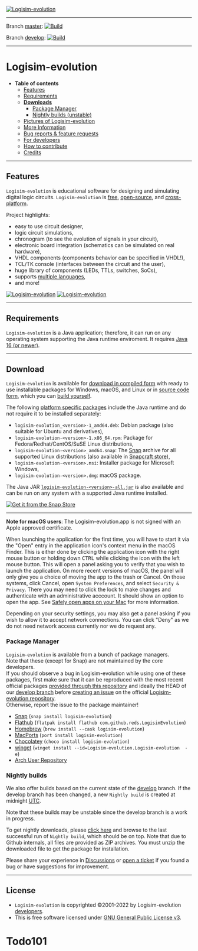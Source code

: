 [![Logisim-evolution](docs/img/logisim-evolution-logo.png)](https://github.com/logisim-evolution/logisim-evolution)

---

Branch [master](https://github.com/logisim-evolution/logisim-evolution/tree/master): [![Build](https://github.com/logisim-evolution/logisim-evolution/actions/workflows/build.yml/badge.svg?branch=master)](https://github.com/logisim-evolution/logisim-evolution/actions/workflows/build.yml)

Branch [develop](https://github.com/logisim-evolution/logisim-evolution/tree/develop): [![Build](https://github.com/logisim-evolution/logisim-evolution/actions/workflows/build.yml/badge.svg?branch=develop)](https://github.com/logisim-evolution/logisim-evolution/actions/workflows/build.yml)

---

# Logisim-evolution #

* **Table of contents**
  * [Features](#features)
  * [Requirements](#requirements)
  * **[Downloads](#download)**
    * [Package Manager](#package-manager)
    * [Nightly builds (unstable)](#nightly-builds)
  * [Pictures of Logisim-evolution](docs/pics.md)
  * [More Information](docs/docs.md)
  * [Bug reports & feature requests](https://github.com/logisim-evolution/logisim-evolution/issues)
  * [For developers](docs/developers.md)
  * [How to contribute](docs/developers.md#how-to-contribute)
  * [Credits](docs/credits.md)

---

## Features ##

`Logisim-evolution` is educational software for designing and simulating digital logic circuits.
`Logisim-evolution` is [free](#license), [open-source](https://github.com/logisim-evolution), and [cross-platform](#requirements).

Project highlights:

* easy to use circuit designer,
* logic circuit simulations,
* chronogram (to see the evolution of signals in your circuit),
* electronic board integration (schematics can be simulated on real hardware),
* VHDL components (components behavior can be specified in VHDL!),
* TCL/TK console (interfaces between the circuit and the user),
* huge library of components (LEDs, TTLs, switches, SoCs),
* supports [multiple languages](docs/docs.md#translations),
* and more!

[![Logisim-evolution](docs/img/logisim-evolution-01-small.png)](docs/pics.md)
[![Logisim-evolution](docs/img/logisim-evolution-02-small.png)](docs/pics.md)

---

## Requirements ##

`Logisim-evolution` is a Java application; therefore, it can run on any operating system supporting the Java runtime enviroment.
It requires [Java 16 (or newer)](https://www.oracle.com/java/technologies/javase-downloads.html).

---

## Download ###

`Logisim-evolution` is available for
[download in compiled form](https://github.com/logisim-evolution/logisim-evolution/releases)
with ready to use installable packages for Windows, macOS, and Linux
or in [source code form](https://github.com/logisim-evolution), which you can [build yourself](docs/developers.md).

The following [platform specific packages](https://github.com/logisim-evolution/logisim-evolution/releases)
include the Java runtime and do not require it to be installed separately:

* `logisim-evolution_<version>-1_amd64.deb`: Debian package (also suitable for Ubuntu and derivatives),
* `logisim-evolution-<version>-1.x86_64.rpm`: Package for Fedora/Redhat/CentOS/SuSE Linux distributions,
* `logisim-evolution-<version>_amd64.snap`: The [Snap](https://snapcraft.io/docs) archive for all
  supported Linux distributions (also available in [Snapcraft store](https://snapcraft.io/logisim-evolution)),
* `logisim-evolution-<version>.msi`: Installer package for Microsoft Windows,
* `logisim-evolution-<version>.dmg`: macOS package.

The Java JAR [`logisim-evolution-<version>-all.jar`](https://github.com/logisim-evolution/logisim-evolution/releases)
is also available and can be run on any system with a supported Java runtime installed.

[![Get it from the Snap Store](https://snapcraft.io/static/images/badges/en/snap-store-black.svg)](https://snapcraft.io/logisim-evolution)

---

**Note for macOS users**:
The Logisim-evolution.app is not signed with an Apple approved certificate.

When launching the application for the first time, you will have to start it via the "Open" entry in the
application icon's context menu in the macOS Finder. This is either done by clicking the application
icon with the right mouse button or holding down <kbd>CTRL</kbd> while clicking the icon with the
left mouse button. This will open a panel asking you to verify that you wish to launch the application.
On more recent versions of macOS, the panel will only give you a choice of moving the app to the trash or Cancel.
On those systems, click Cancel, open `System Preferences`, and select `Security & Privacy`.
There you may need to click the lock to make changes and authenticate with an administrative acccount.
It should show an option to open the app.
See [Safely open apps on your Mac](https://support.apple.com/en-us/HT202491) for more information.

Depending on your security settings, you may also get a panel asking if you wish to allow it to accept
network connections. You can click "Deny" as we do not need network access currently nor we do request any.

### Package Manager ###

`Logisim-evolution` is available from a bunch of package managers.  
Note that these (except for Snap) are not maintained by the core developers.  
If you should observe a bug in Logisim-evolution while using one of these packages,
first make sure that it can be reproduced with the most recent official packages
[provided through this repository](https://github.com/logisim-evolution/logisim-evolution/releases)
and ideally the HEAD of our [develop branch](https://github.com/logisim-evolution/logisim-evolution/tree/develop)
before [creating an issue](https://github.com/logisim-evolution/logisim-evolution/issues) on
the official [Logisim-evolution repository](https://github.com/logisim-evolution/logisim-evolution).  
Otherwise, report the issue to the package maintainer!

* [Snap](https://snapcraft.io/logisim-evolution) (`snap install logisim-evolution`)
* [Flathub](https://flathub.org/apps/details/com.github.reds.LogisimEvolution) (`flatpak install flathub com.github.reds.LogisimEvolution`)
* [Homebrew](https://formulae.brew.sh/cask/logisim-evolution) (`brew install --cask logisim-evolution`)
* [MacPorts](https://ports.macports.org/port/logisim-evolution/details/) (`port install logisim-evolution`)
* [Chocolatey](https://community.chocolatey.org/packages/logisim-evolution) (`choco install logisim-evolution`)
* [winget](https://wingetgui.com/apps?id=Logisim-evolution.Logisim-evolution)
(`winget install --id=Logisim-evolution.Logisim-evolution  -e`)
* [Arch User Repository](https://aur.archlinux.org/packages/logisim-evolution)

### Nightly builds ###

We also offer builds based on the current state of the
[develop](https://github.com/logisim-evolution/logisim-evolution/tree/develop) branch.
If the develop branch has been changed,
a new `Nightly build` is created at midnight [UTC](https://en.wikipedia.org/wiki/Coordinated_Universal_Time).

Note that these builds may be unstable since the develop branch is a work in progress.

To get nightly downloads, please
[click here](https://github.com/logisim-evolution/logisim-evolution/actions/workflows/nightly.yml)
and browse to the last successful run of `Nightly build`, which should be on top. Note that due to Github internals,
all files are provided as ZIP archives. You must unzip the downloaded file to get the package for installation.

Please share your experience in [Discussions](https://github.com/logisim-evolution/logisim-evolution/discussions)
or [open a ticket](https://github.com/logisim-evolution/logisim-evolution/issues)
if you found a bug or have suggestions for improvement.

---

## License ##

* `Logisim-evolution` is copyrighted ©2001-2022 by Logisim-evolution [developers](docs/credits.md).
* This is free software licensed under [GNU General Public License v3](https://www.gnu.org/licenses/gpl-3.0.en.html).
# Todo101
